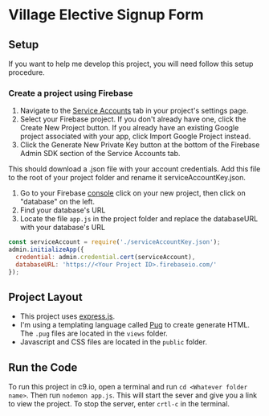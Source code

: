 # Village Elective Signup Form

## Setup

If you want to help me develop this project, you will need follow this setup procedure.

### Create a project using Firebase

1. Navigate to the [Service Accounts](https://console.firebase.google.com/project/_/settings/serviceaccounts/adminsdk) tab in your project's settings page.
2. Select your Firebase project. If you don't already have one, click the Create New Project button. If you already have an existing Google project associated with your app, click Import Google Project instead.
3. Click the Generate New Private Key button at the bottom of the Firebase Admin SDK section of the Service Accounts tab.

This should download a .json file with your account credentials. Add this file to the root of your project folder and rename it serviceAccountKey.json.

1. Go to your Firebase [console](https://console.firebase.google.com/) click on your new project, then click on "database" on the left. 
2. Find your database's URL
3. Locate the file `app.js` in the project folder and replace the databaseURL with your database's URL

```Javascript
const serviceAccount = require('./serviceAccountKey.json');
admin.initializeApp({
  credential: admin.credential.cert(serviceAccount),
  databaseURL: 'https://<Your Project ID>.firebaseio.com/'
});
```

## Project Layout
* This project uses [express.js](https://expressjs.com/). 
* I'm using a templating language called [Pug](https://pugjs.org/api/getting-started.html) to create generate HTML. The `.pug` files are located in the `views` folder.
* Javascript and CSS files are located in the `public` folder.


## Run the Code
To run this project in c9.io, open a terminal and run `cd <Whatever folder name>`. Then run `nodemon app.js`. This will start the sever and give you a link to view the project. To stop the server, enter `crtl-c` in the terminal.
